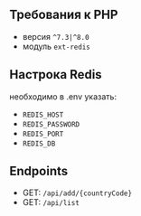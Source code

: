 ## Требования к PHP
* версия `^7.3|^8.0`
* модуль `ext-redis`

## Настрока Redis
необходимо в .env указать:
* `REDIS_HOST`
* `REDIS_PASSWORD`
* `REDIS_PORT`
* `REDIS_DB`

## Endpoints
* GET: `/api/add/{countryCode}`
* GET: `/api/list`
